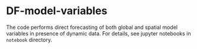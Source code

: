 # DF-model-variables

The code performs direct forecasting of both global and spatial model variables in presence of dynamic data. For details, see jupyter notebooks in `notebook` directory. 
